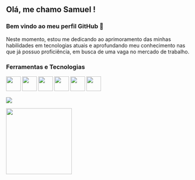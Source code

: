 ## Olá, me chamo Samuel ! 
### Bem vindo ao meu perfil GitHub 👋

Neste momento, estou me dedicando ao aprimoramento das minhas habilidades em tecnologias atuais e aprofundando meu conhecimento nas que já possuo proficiência, em busca de uma vaga no mercado de trabalho.

### Ferramentas e Tecnologias

<img loading="lazy" src="https://cdn.jsdelivr.net/gh/devicons/devicon/icons/git/git-original.svg" width="40" height="40"/> <img loading="lazy" src="https://cdn.jsdelivr.net/gh/devicons/devicon/icons/react/react-original.svg" width="40" height="40"/> <img loading="lazy" src="https://cdn.jsdelivr.net/gh/devicons/devicon/icons/typescript/typescript-original.svg" width="40" height="40"/> <img loading="lazy" src="https://cdn.jsdelivr.net/gh/devicons/devicon/icons/html5/html5-original.svg" width="40" height="40"/> <img loading="lazy" src="https://cdn.jsdelivr.net/gh/devicons/devicon/icons/css3/css3-original.svg" width="40" height="40"/> <img loading="lazy" src="https://cdn.jsdelivr.net/gh/devicons/devicon/icons/javascript/javascript-original.svg" width="40" height="40"/>  
                                    

[<img src="https://img.shields.io/badge/linkedin-%230077B5.svg?&style=for-the-badge&logo=linkedin&logoColor=white" />](https://www.linkedin.com/in/samuel-willian-6203a923b/) 

<div>
<a href="https://github.com/Samuelwsz">
<img loading="lazy" height="180em" src="https://github-readme-stats.vercel.app/api/top-langs/?username=Samuelwsz&layout=compact&langs_count=7&theme=dracula"/>
</div>
